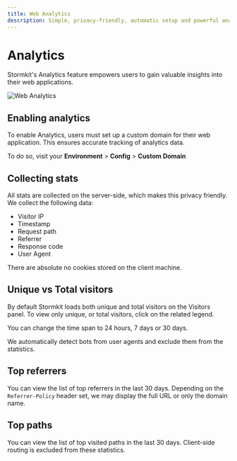 ```yaml
---
title: Web Analytics
description: Simple, privacy-friendly, automatic setup and powerful analytics for web teams.
---
```


# Analytics

Stormkit's Analytics feature empowers users to gain valuable insights into their web applications.

<div class="img-wrapper"> 
  <img src="/assets/docs/features/analytics.png" alt="Web Analytics" />
</div>

## Enabling analytics

To enable Analytics, users must set up a custom domain for their web application. This ensures accurate tracking of analytics data.

To do so, visit your **Environment** > **Config** > **Custom Domain**

## Collecting stats

All stats are collected on the server-side, which makes this privacy friendly. We collect the following data:

- Visitor IP
- Timestamp 
- Request path
- Referrer
- Response code
- User Agent

There are absolute no cookies stored on the client machine.

## Unique vs Total visitors

By default Stormkit loads both unique and total visitors on the Visitors panel. To view only unique, or total visitors, click on the related legend.

You can change the time span to 24 hours, 7 days or 30 days.

We automatically detect bots from user agents and exclude them from the statistics.

## Top referrers

You can view the list of top referrers in the last 30 days. Depending on the `Referrer-Policy` header set,
we may display the full URL or only the domain name.

## Top paths

You can view the list of top visited paths in the last 30 days. Client-side routing is excluded from these
statistics.